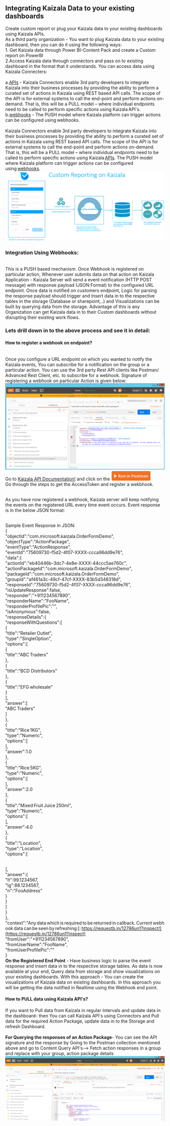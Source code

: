 ## Integrating Kaizala Data to your existing dashboards

Create custom report or plug your Kaizala data to your existing dashboards using Kaizala APIs. 
<br>As a third party organization - You want to plug Kaizala data to your existing dashboard, then you can do it using the following ways: 
<br>1. Get Kaizala data through Power BI-Content Pack and create a Custom report on PowerBI 
<br>2.Access Kaizala data through connectors and pass on to  existing dashboard in the format that it understands. You can access data using Kaizala Connecters:  
<br>a.[APIs](/kaizala/connectors/api)  - Kaizala Connectors enable 3rd party developers to integrate Kaizala into their business processes by providing the ability to perform a curated set of actions in Kaizala using REST based API calls. The scope of the API is for external systems to call the end-point and perform actions on-demand. That is, this will be a PULL model – where individual endpoints need to be called to perform specific actions using Kaizala API's. 
<br>b.[webhooks](/kaizala/connectors/webhooks) - The PUSH model where Kaizala platform can trigger actions can be configured using webhooks.  
<br> Kaizala Connectors enable 3rd party developers to integrate Kaizala into their business processes by providing the ability to perform a curated set of actions in Kaizala using REST based API calls. The scope of the API is for external systems to call the end-point and perform actions on-demand. That is, this will be a PULL model – where individual endpoints need to be called to perform specific actions using Kaizala [APIs](/kaizala/connectors/api). The PUSH model where Kaizala platform can trigger actions can be configured using [webhooks](/kaizala/connectors/webhooks). 
![](Images/GetImage.png)
### Integration Using Webhooks: 
<br>This is a PUSH based mechanism. Once Webhook is registered on particular action, Whenever user submits data on that action on Kaizala Application - Kaizala Server will send a event notification (HTTP POST message) with response payload (JSON Format) to the configured URL endpoint. Once data is notified on customers endpoint, Logic for parsing the response payload should trigger and Insert data in to the respective tables in the storage (Database or sharepoint,..) and Visualizations can be built by querying data from the storage. Advantage of this is any Organization can get Kaizala data in to their Custom dashboards without disrupting their existing work flows. 
### Lets drill down in to the above process and see it in detail: 
#### How to register a webhook on endpoint? 
<br> Once you configure a URL endpoint on which you wanted to notify the Kaizala events, You can subscribe for a notification on the group or a particular  action. You can use the 3rd party Rest API clients like  Postman/ Advanced Rest Client, etc. to subscribe for a webhook. Signature of registering a webhook on particular Action is given below: 
![](Images/GetImage_2.png)
<br>Go to [Kaizala API Documentation!](/kaizala/connectors/api) and click on the
![](Images/GetImage%20_1.png)
<br>Go through the steps to get the AccessToken and register a wekbhook. 
 
<br>As you have now registered a webhook, Kaizala server will keep notifying the events on the registered URL every time event occurs. Event response is in the below JSON format: 
 
<br> Sample Event Response in JSON: 
<br> {   
<br> "objectId":"com.microsoft.kaizala.OrderFormDemo", 
<br> "objectType":"ActionPackage", 
<br> "eventType":"ActionResponse", 
<br> "eventId":"75609730-f5d2-4f07-XXXX-ccca96dd9e76", 
<br>"data":{   
<br> "actionId":"eb40446b-3dc7-4e8e-XXXX-44ccc5ae760c", 
<br> "actionPackageId":"com.microsoft.kaizala.OrderFormDemo", 
<br> "packageId":"com.microsoft.kaizala.OrderFormDemo", 
<br> "groupId":"af461a3c-49cf-47cf-XXXX-83b5d348318d", 
<br> "responseId":"75609730-f5d2-4f07-XXXX-ccca96dd9e76", 
<br> "isUpdateResponse":false, 
<br> "responder":"+911234567890", 
<br> "responderName":"FooName", 
<br> "responderProfilePic":"", 
<br> "isAnonymous":false, 
<br> "responseDetails":{   
<br> "responseWithQuestions":[   
<br> {   
<br>"title":"Retailer Outlet", 
<br>"type":"SingleOption", 
<br> "options":[   
<br>{   
<br> "title":"ABC Traders" 
<br>}, 
<br> {   
<br>"title":"BCD Distributors" 
<br>}, 
<br>{   
<br>"title":"EFG wholesale" 
<br>} 
<br>], 
<br> "answer":[   
<br>"ABC Traders" 
<br>] 
<br> }, 
<br> {   
<br> "title":"Rice 1KG", 
<br> "type":"Numeric", 
<br>"options":[   
<br> ], 
<br> "answer":1.0 
<br>}, 
<br> {   
<br>"title":"Rice 5KG", 
<br> "type":"Numeric", 
<br>"options":[   
<br>], 
<br> "answer":2.0 
<br> }, 
<br> {   
<br> "title":"Mixed Fruit Juice 250ml", 
<br> "type":"Numeric", 
<br> "options":[   
<br> ], 
<br> "answer":4.0 
<br> }, 
<br> {   
<br> "title":"Location", 
<br> "type":"Location", 
<br>"options":[   
 
<br> ], 
<br> "answer":{   
<br> "lt":99.1234567, 
<br>"lg":88.1234567, 
<br> "n":"FooAddress" 
<br>} 
<br>} 
<br> ] 
<br> } 
<br> }, 
<br> "context":"Any data which is required to be returned in callback. Current webhook data can be seen by refreshing:[: https://requestb.in/12786un1?inspect!](https://requestb.in/12786un1?inspect)
<br> "fromUser":"+911234567890", 
<br> "fromUserName":"FooName", 
<br>"fromUserProfilePic":"" 
<br> } 
<br> **On the Registered End Point** - Have business logic to parse the event response and insert data in to the respective storage tables. As data is now available at your end, Query data from storage and show visualizations on your existing dashboards. With this approach - You can create the visualizations of Kaizala data on existing dashboards. In this approach you will be getting the data notified in Realtime using the Webhook end point.  
#### How to PULL data using Kaizala API's? 
If you want to Pull data from Kaizala in regular Intervals and update data in the dashboard- then You can call Kaizala API's using Connectors and Pull data for the required Action Package, update data in to the Storage and refresh Dashboard. 
<br><br>
**For Querying the responses of an Action Package**- You can see the API signature and the response by Going to the Postman collection mentioned above and go to Content Query API's--> Fetch action responses in a group and replace with your group, action package details <br>
![](Images/GetImage_3.png)
